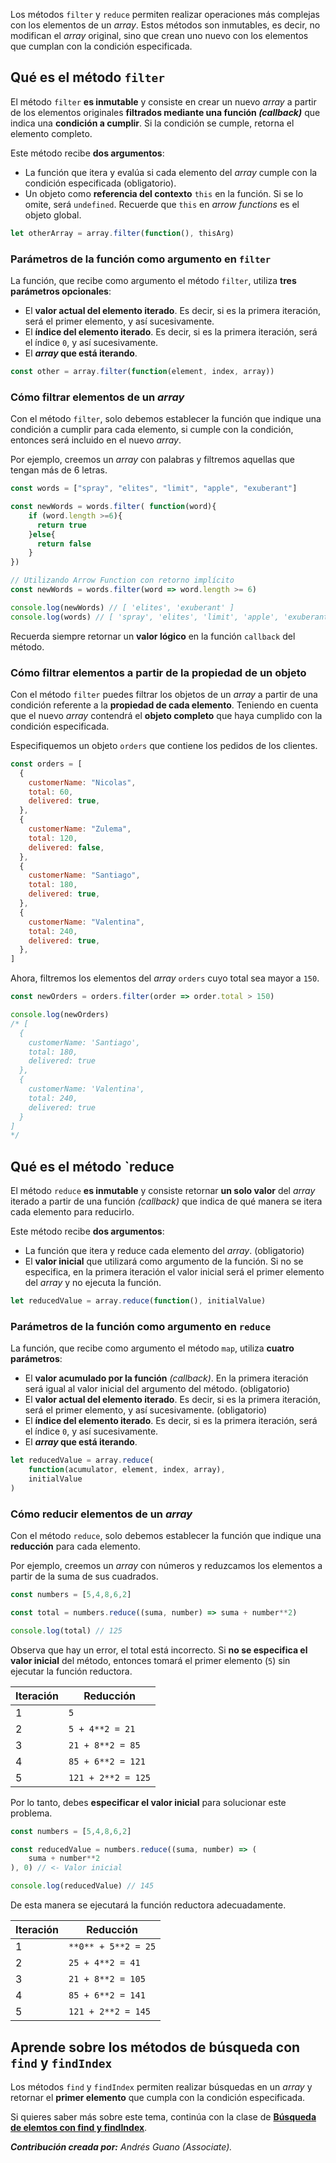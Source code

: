 Los métodos `filter` y `reduce` permiten realizar operaciones más complejas con los elementos de un *array*. Estos métodos son inmutables, es decir, no modifican el *array* original, sino que crean uno nuevo con los elementos que cumplan con la condición especificada.

## Qué es el método `filter`

El método `filter` **es inmutable** y consiste en crear un nuevo *array* a partir de los elementos originales **filtrados mediante una función *(callback)*** que indica una **condición a cumplir**. Si la condición se cumple, retorna el elemento completo.

Este método recibe **dos argumentos**: 
* La función que itera y evalúa si cada elemento del *array* cumple con la condición especificada (obligatorio).
* Un objeto como **referencia del contexto** `this` en la función. Si se lo omite, será `undefined`. Recuerde que `this` en *arrow functions* es el objeto global.

```js
let otherArray = array.filter(function(), thisArg)
```

### Parámetros de la función como argumento en `filter`

La función, que recibe como argumento el método `filter`, utiliza **tres parámetros opcionales**:
* El **valor actual del elemento iterado**. Es decir, si es la primera iteración, será el primer elemento, y así sucesivamente.
* El **índice del elemento iterado**. Es decir, si es la primera iteración, será el índice `0`, y así sucesivamente.
* El ***array* que está iterando**.

```js
const other = array.filter(function(element, index, array))
```

### Cómo filtrar elementos de un *array*

Con el método `filter`, solo debemos establecer la función que indique una condición a cumplir para cada elemento, si cumple con la condición, entonces será incluido en el nuevo *array*.

Por ejemplo, creemos un *array* con palabras y filtremos aquellas que tengan más de 6 letras.

```js
const words = ["spray", "elites", "limit", "apple", "exuberant"]

const newWords = words.filter( function(word){
    if (word.length >=6){
      return true
    }else{
      return false
    }
})

// Utilizando Arrow Function con retorno implícito
const newWords = words.filter(word => word.length >= 6)

console.log(newWords) // [ 'elites', 'exuberant' ]
console.log(words) // [ 'spray', 'elites', 'limit', 'apple', 'exuberant' ]
```

Recuerda siempre retornar un **valor lógico** en la función `callback` del método.

### Cómo filtrar elementos a partir de la propiedad de un objeto

Con el método `filter` puedes filtrar los objetos de un *array* a partir de una condición referente a la **propiedad de cada elemento**. Teniendo en cuenta que el nuevo *array* contendrá el **objeto completo** que haya cumplido con la condición especificada.

Especifiquemos un objeto `orders` que contiene los pedidos de los clientes.

```js
const orders = [
  {
    customerName: "Nicolas",
    total: 60,
    delivered: true,
  },
  {
    customerName: "Zulema",
    total: 120,
    delivered: false,
  },
  {
    customerName: "Santiago",
    total: 180,
    delivered: true,
  },
  {
    customerName: "Valentina",
    total: 240,
    delivered: true,
  },
]
```

Ahora, filtremos los elementos del *array* `orders` cuyo total sea mayor a `150`.

```js
const newOrders = orders.filter(order => order.total > 150)

console.log(newOrders) 
/* [
  {
    customerName: 'Santiago',
    total: 180,
    delivered: true
  },
  {
    customerName: 'Valentina',
    total: 240,
    delivered: true
  }
]
*/

```


## Qué es el método `reduce

El método `reduce` **es inmutable** y consiste retornar **un solo valor** del *array* iterado a partir de una función *(callback)* que indica de qué manera se itera cada elemento para reducirlo.

Este método recibe **dos argumentos**: 
* La función que itera y reduce cada elemento del *array*. (obligatorio)
* El **valor inicial** que utilizará como argumento de la función. Si no se especifica, en la primera iteración el valor inicial será el primer elemento del *array* y no ejecuta la función.

```js
let reducedValue = array.reduce(function(), initialValue)
```

### Parámetros de la función como argumento en `reduce`

La función, que recibe como argumento el método `map`, utiliza **cuatro parámetros**:
* El **valor acumulado por la función** *(callback)*. En la primera iteración será igual al valor inicial del argumento del método. (obligatorio)
* El **valor actual del elemento iterado**. Es decir, si es la primera iteración, será el primer elemento, y así sucesivamente. (obligatorio)
* El **índice del elemento iterado**. Es decir, si es la primera iteración, será el índice `0`, y así sucesivamente.
* El ***array* que está iterando**.

```js
let reducedValue = array.reduce(
    function(acumulator, element, index, array), 
    initialValue
)
```

### Cómo reducir elementos de un *array*

Con el método `reduce`, solo debemos establecer la función que indique una **reducción** para cada elemento.

Por ejemplo, creemos un *array* con números y reduzcamos los elementos a partir de la suma de sus cuadrados.

```js
const numbers = [5,4,8,6,2]

const total = numbers.reduce((suma, number) => suma + number**2)

console.log(total) // 125
```

Observa que hay un error, el total está incorrecto. Si **no se especifica el valor inicial** del método, entonces tomará el primer elemento (`5`) sin ejecutar la función reductora. 

| **Iteración** | **Reducción** |
| --- | --- |
| 1 | `5` |
| 2 | `5 + 4**2 = 21` |
| 3 | `21 + 8**2 = 85` |
| 4 | `85 + 6**2 = 121` |
| 5 | `121 + 2**2 = 125` |

Por lo tanto, debes **especificar el valor inicial** para solucionar este problema.

```js
const numbers = [5,4,8,6,2]

const reducedValue = numbers.reduce((suma, number) => (
    suma + number**2
), 0) // <- Valor inicial

console.log(reducedValue) // 145
```

De esta manera se ejecutará la función reductora adecuadamente.

| **Iteración** | **Reducción** |
| --- | --- |
| 1 | `**0** + 5**2 = 25` |
| 2 | `25 + 4**2 = 41` |
| 3 | `21 + 8**2 = 105` |
| 4 | `85 + 6**2 = 141` |
| 5 | `121 + 2**2 = 145` |

## Aprende sobre los métodos de búsqueda con `find` y `findIndex`

Los métodos `find` y `findIndex` permiten realizar búsquedas en un *array* y retornar el **primer elemento** que cumpla con la condición especificada.

Si quieres saber más sobre este tema, continúa con la clase de **[Búsqueda de elemtos con find y findIndex](https://platzi.com/clases/10266-javascript/70355-busqueda-de-elementos-con-find-y-findindex/)**.

***Contribución creada por:** Andrés Guano (Associate).*
